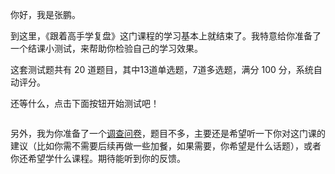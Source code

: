 
你好，我是张鹏。

到这里，《跟着高手学复盘》这门课程的学习基本上就结束了。我特意给你准备了一个结课小测试，来帮助你检验自己的学习效果。

这套测试题共有 20 道题目，其中13道单选题，7道多选题，满分 100 分，系统自动评分。

还等什么，点击下面按钮开始测试吧！

[<img src="https://static001.geekbang.org/resource/image/28/a4/28d1be62669b4f3cc01c36466bf811a4.png" alt="">](http://time.geekbang.org/quiz/intro?act_id=378&amp;exam_id=1125)

另外，我为你准备了一个[调查问卷](https://jinshuju.net/f/fAKgE0)，题目不多，主要还是希望听一下你对这门课的建议（比如你需不需要后续再做一些加餐，如果需要，你希望是什么话题），或者你还希望学什么课程。期待能听到你的反馈。

[<img src="https://static001.geekbang.org/resource/image/1d/79/1de0a76494347682522f8c1f87d3bd79.jpg" alt="">](https://jinshuju.net/f/fAKgE0)
